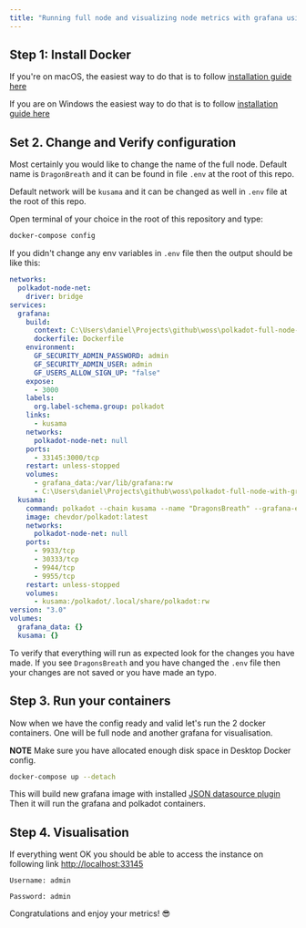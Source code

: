 ```yaml
---
title: "Running full node and visualizing node metrics with grafana using docker"
---
```


## Step 1: Install Docker

If you're on
macOS, the easiest way to do that is to follow [installation guide here](https://docs.docker.com/docker-for-mac/install/)

If you are on Windows the easiest way to do that is to follow [installation guide here](https://docs.docker.com/docker-for-windows/install/)

## Set 2. Change and Verify configuration

Most certainly you would like to change the name of the full node. Default name is `DragonBreath` and it can be found in file `.env` at the root of this repo.

Default network will be `kusama` and it can be changed as well in `.env` file at the root of this repo.

Open terminal of your choice in the root of this repository and type:

```bash
docker-compose config
```

If you didn't change any env variables in `.env` file then the output should be like this:

```yaml
networks:
  polkadot-node-net:
    driver: bridge
services:
  grafana:
    build:
      context: C:\Users\daniel\Projects\github\woss\polkadot-full-node-with-grafana
      dockerfile: Dockerfile
    environment:
      GF_SECURITY_ADMIN_PASSWORD: admin
      GF_SECURITY_ADMIN_USER: admin
      GF_USERS_ALLOW_SIGN_UP: "false"
    expose:
      - 3000
    labels:
      org.label-schema.group: polkadot
    links:
      - kusama
    networks:
      polkadot-node-net: null
    ports:
      - 33145:3000/tcp
    restart: unless-stopped
    volumes:
      - grafana_data:/var/lib/grafana:rw
      - C:\Users\daniel\Projects\github\woss\polkadot-full-node-with-grafana\grafana\provisioning:/etc/grafana/provisioning:rw
  kusama:
    command: polkadot --chain kusama --name "DragonsBreath" --grafana-external --wasm-execution Compiled
    image: chevdor/polkadot:latest
    networks:
      polkadot-node-net: null
    ports:
      - 9933/tcp
      - 30333/tcp
      - 9944/tcp
      - 9955/tcp
    restart: unless-stopped
    volumes:
      - kusama:/polkadot/.local/share/polkadot:rw
version: "3.0"
volumes:
  grafana_data: {}
  kusama: {}
```

To verify that everything will run as expected look for the changes you have made. If you see `DragonsBreath` and you have changed the `.env` file then your changes are not saved or you have made an typo.

## Step 3. Run your containers

Now when we have the config ready and valid let's run the 2 docker containers. One will be full node and another grafana for visualisation.

**NOTE**
Make sure you have allocated enough disk space in Desktop Docker config.

```bash
docker-compose up --detach
```

This will build new grafana image with installed [JSON datasource plugin](https://grafana.com/grafana/plugins/simpod-json-datasource)
Then it will run the grafana and polkadot containers.

## Step 4. Visualisation

If everything went OK you should be able to access the instance on following link [http://localhost:33145](http://localhost:33145)

```
Username: admin

Password: admin
```

Congratulations and enjoy your metrics! 😎

